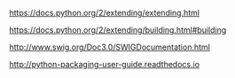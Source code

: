
https://docs.python.org/2/extending/extending.html

https://docs.python.org/2/extending/building.html#building

http://www.swig.org/Doc3.0/SWIGDocumentation.html

http://python-packaging-user-guide.readthedocs.io


